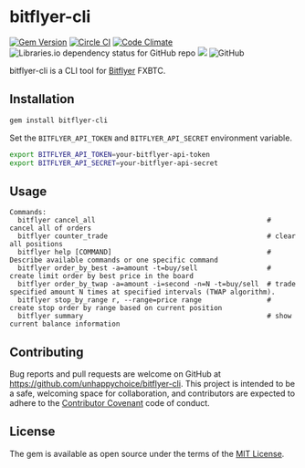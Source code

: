 # bitflyer-cli
[![Gem Version](https://badge.fury.io/rb/bitflyer-cli.svg)](https://badge.fury.io/rb/bitflyer-cli)
[![Circle CI](https://circleci.com/gh/unhappychoice/bitflyer-cli.svg?style=shield)](https://circleci.com/gh/unhappychoice/bitflyer-cli)
[![Code Climate](https://codeclimate.com/github/unhappychoice/bitflyer-cli/badges/gpa.svg)](https://codeclimate.com/github/unhappychoice/bitflyer-cli)
![Libraries.io dependency status for GitHub repo](https://img.shields.io/librariesio/github/unhappychoice/bitflyer-cli.svg)
![](http://ruby-gem-downloads-badge.herokuapp.com/bitflyer-cli?type=total)
![GitHub](https://img.shields.io/github/license/unhappychoice/bitflyer-cli.svg)

bitflyer-cli is a CLI tool for [Bitflyer](https://bitflyer.jp/) FXBTC.

## Installation

```sh
gem install bitflyer-cli
```

Set the `BITFLYER_API_TOKEN` and `BITFLYER_API_SECRET` environment variable.

```sh
export BITFLYER_API_TOKEN=your-bitflyer-api-token
export BITFLYER_API_SECRET=your-bitflyer-api-secret
```

## Usage

```
Commands:
  bitflyer cancel_all                                          # cancel all of orders
  bitflyer counter_trade                                       # clear all positions
  bitflyer help [COMMAND]                                      # Describe available commands or one specific command
  bitflyer order_by_best -a=amount -t=buy/sell                 # create limit order by best price in the board
  bitflyer order_by_twap -a=amount -i=second -n=N -t=buy/sell  # trade specified amount N times at specified intervals (TWAP algorithm).
  bitflyer stop_by_range r, --range=price range                # create stop order by range based on current position
  bitflyer summary                                             # show current balance information
```

## Contributing

Bug reports and pull requests are welcome on GitHub at https://github.com/unhappychoice/bitflyer-cli. This project is intended to be a safe, welcoming space for collaboration, and contributors are expected to adhere to the [Contributor Covenant](http://contributor-covenant.org) code of conduct.


## License

The gem is available as open source under the terms of the [MIT License](http://opensource.org/licenses/MIT).

